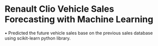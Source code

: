 # Renault Clio Vehicle Sales Forecasting with Machine Learning
 •	Predicted the future vehicle sales base on the previous sales database using scikit-learn python library.
